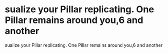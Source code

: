 # sualize your Pillar replicating. One Pillar remains around you,6 and another

sualize your Pillar replicating. One Pillar remains around you,6 and another